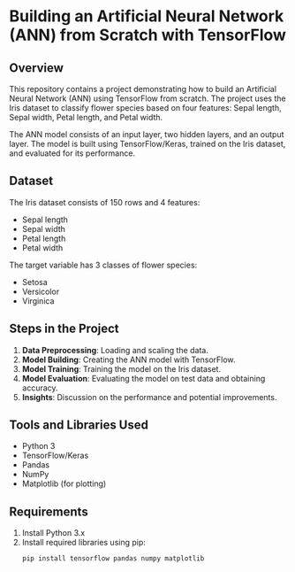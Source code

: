 # Building an Artificial Neural Network (ANN) from Scratch with TensorFlow

## Overview
This repository contains a project demonstrating how to build an Artificial Neural Network (ANN) using TensorFlow from scratch. The project uses the Iris dataset to classify flower species based on four features: Sepal length, Sepal width, Petal length, and Petal width.

The ANN model consists of an input layer, two hidden layers, and an output layer. The model is built using TensorFlow/Keras, trained on the Iris dataset, and evaluated for its performance.

## Dataset
The Iris dataset consists of 150 rows and 4 features: 
- Sepal length
- Sepal width
- Petal length
- Petal width

The target variable has 3 classes of flower species:
- Setosa
- Versicolor
- Virginica

## Steps in the Project
1. **Data Preprocessing**: Loading and scaling the data.
2. **Model Building**: Creating the ANN model with TensorFlow.
3. **Model Training**: Training the model on the Iris dataset.
4. **Model Evaluation**: Evaluating the model on test data and obtaining accuracy.
5. **Insights**: Discussion on the performance and potential improvements.

## Tools and Libraries Used
- Python 3
- TensorFlow/Keras
- Pandas
- NumPy
- Matplotlib (for plotting)

## Requirements
1. Install Python 3.x
2. Install required libraries using pip:
   ```bash
   pip install tensorflow pandas numpy matplotlib
